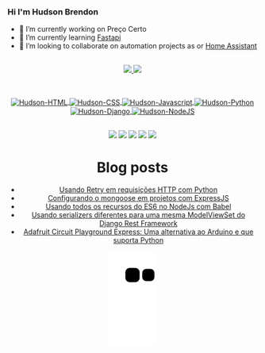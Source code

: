### Hi I'm Hudson Brendon
- 🔭 I’m currently working on Preço Certo
- 🌱 I’m currently learning [Fastapi](https://fastapi.tiangolo.com/)
- 👯 I’m looking to collaborate on automation projects as or [Home Assistant](https://www.home-assistant.io/)

##

<div align="center">
  <a href="https://github.com/hudsonbrendon">
  <img height="180em" src="https://github-readme-stats.vercel.app/api?username=hudsonbrendon&show_icons=true&theme=dracula&include_all_commits=true&count_private=true"/>
  <img height="180em" src="https://github-readme-stats.vercel.app/api/top-langs/?username=hudsonbrendon&layout=compact&langs_count=10&theme=dracula"/>
</div>
  
##
  
<div align="center"><br>
  <img align="center" alt="Hudson-HTML" src="https://img.shields.io/badge/HTML5-E34F26?style=for-the-badge&logo=html5&logoColor=white">
  <img align="center" alt="Hudson-CSS" src="https://img.shields.io/badge/CSS3-1572B6?style=for-the-badge&logo=css3&logoColor=white">
  <img align="center" alt="Hudson-Javascript" src="https://img.shields.io/badge/JavaScript-F7DF1E?style=for-the-badge&logo=javascript&logoColor=black">
  <img align="center" alt="Hudson-Python" src="https://img.shields.io/badge/Python-3776AB?style=for-the-badge&logo=python&logoColor=white">
  <img align="center" alt="Hudson-Django" src="https://img.shields.io/badge/Django-092E20?style=for-the-badge&logo=django&logoColor=white">
  <img align="center" alt="Hudson-NodeJS" src="https://img.shields.io/badge/Node.js-43853D?style=for-the-badge&logo=node.js&logoColor=white">
  </div>
 
##
  
<div align="center">
 <a href = "mailto:contato.hudsonbrendon@gmail.com"><img src="https://img.shields.io/badge/-Gmail-%23333?style=for-the-badge&logo=gmail&logoColor=white" target="_blank"></a>
 <a href="https://medium.com/@hudsonbrendon" target="_blank"><img src="https://img.shields.io/badge/Medium-12100E?style=for-the-badge&logo=medium&logoColor=white" target="_blank"></a>
 <a href="https://www.linkedin.com/in/hudsonbrendon/" target="_blank"><img src="https://img.shields.io/badge/-LinkedIn-%230077B5?style=for-the-badge&logo=linkedin&logoColor=white" target="_blank"></a>
 <a href="https://twitter.com/hudsonbrendon" target="_blank"><img src="https://img.shields.io/badge/Twitter-1DA1F2?style=for-the-badge&logo=twitter&logoColor=white" target="_blank"></a>
 <a href="https://instagram.com/99hud" target="_blank"><img src="https://img.shields.io/badge/-Instagram-%23E4405F?style=for-the-badge&logo=instagram&logoColor=white" target="_blank"></a>
    
# Blog posts

<!-- Medium:START -->
- [Usando Retry em requisições HTTP com Python](https://medium.com/@hudsonbrendon/usando-retry-em-requisi%C3%A7%C3%B5es-http-com-python-d393f5461a62?source=rss-19afda1573d0------2)
- [Configurando o mongoose em projetos com ExpressJS](https://medium.com/@hudsonbrendon/configurando-o-mongoose-em-projetos-com-expressjs-e46a62dd8e1?source=rss-19afda1573d0------2)
- [Usando todos os recursos do ES6 no NodeJs com Babel](https://medium.com/@hudsonbrendon/usando-todos-os-recursos-do-es6-no-nodejs-com-babel-d285b39f5b93?source=rss-19afda1573d0------2)
- [Usando serializers diferentes para uma mesma ModelViewSet do Django Rest Framework](https://medium.com/@hudsonbrendon/usando-serializers-diferentes-para-uma-mesma-modelviewset-do-django-rest-framework-92c41dbf0dbf?source=rss-19afda1573d0------2)
- [Adafruit Circuit Playground Express: Uma alternativa ao Arduino e que suporta Python](https://medium.com/@hudsonbrendon/adafruit-circuit-playground-express-uma-alternativa-ao-arduino-e-que-suporta-python-875169deb4a8?source=rss-19afda1573d0------2)
<!-- Medium:END -->

  
  ![Snake animation](https://github.com/hudsonbrendon/hudsonbrendon/blob/output/github-contribution-grid-snake.svg)
 
</div>
